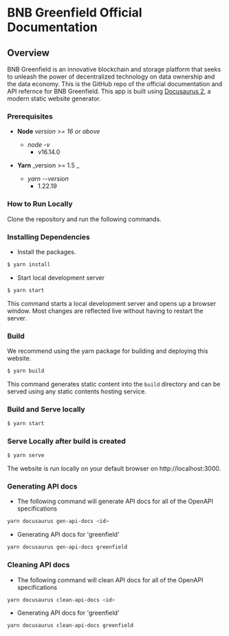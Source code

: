 # BNB Greenfield Official Documentation

## Overview
BNB Greenfield is an innovative blockchain and storage platform that seeks to unleash the power of decentralized technology on data ownership and the data economy. This is the GitHub repo of the official documentation and API refernce for BNB Greenfield. This app is built using [Docusaurus 2](https://docusaurus.io/), a modern static website generator. 

### Prerequisites

  - **Node** _version >= 16 or above_
    - _node -v_
      - v16.14.0

  - **Yarn** _version >= 1.5 _
    - _yarn --version_
      - 1.22.19

### How to Run Locally

Clone the repository and run the following commands.

### Installing Dependencies

* Install the packages.

```bash
$ yarn install
```

* Start local development server


```bash
$ yarn start
```

This command starts a local development server and opens up a browser window. Most changes are reflected live without having to restart the server.

### Build
We recommend using the yarn package for building and deploying this website.

```bash
$ yarn build
```

This command generates static content into the `build` directory and can be served using any static contents hosting service.

### Build and Serve locally

```bash
$ yarn start 
```

### Serve Locally after build is created

```bash
$ yarn serve
```

The website is run locally on your default browser on http://localhost:3000.

### Generating API docs 

* The following command will generate API docs for all of the OpenAPI specifications 

```bash
yarn docusaurus gen-api-docs <id>
```

* Generating API docs for 'greenfield' 

```bash
yarn docusaurus gen-api-docs greenfield
```

### Cleaning API docs 

* The following command will clean API docs for all of the OpenAPI specifications 

```bash
yarn docusaurus clean-api-docs <id>
```

* Generating API docs for 'greenfield' 

```bash
yarn docusaurus clean-api-docs greenfield
```
